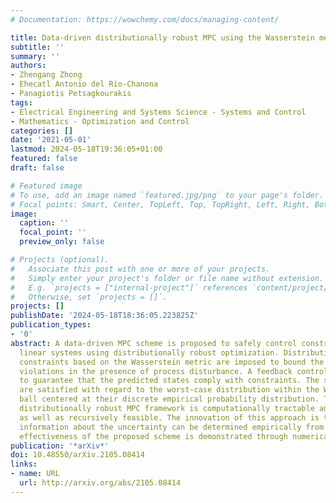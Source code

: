 ```yaml
---
# Documentation: https://wowchemy.com/docs/managing-content/

title: Data-driven distributionally robust MPC using the Wasserstein metric
subtitle: ''
summary: ''
authors:
- Zhengang Zhong
- Ehecatl Antonio del Rio-Chanona
- Panagiotis Petsagkourakis
tags:
- Electrical Engineering and Systems Science - Systems and Control
- Mathematics - Optimization and Control
categories: []
date: '2021-05-01'
lastmod: 2024-05-18T19:36:05+01:00
featured: false
draft: false

# Featured image
# To use, add an image named `featured.jpg/png` to your page's folder.
# Focal points: Smart, Center, TopLeft, Top, TopRight, Left, Right, BottomLeft, Bottom, BottomRight.
image:
  caption: ''
  focal_point: ''
  preview_only: false

# Projects (optional).
#   Associate this post with one or more of your projects.
#   Simply enter your project's folder or file name without extension.
#   E.g. `projects = ["internal-project"]` references `content/project/deep-learning/index.md`.
#   Otherwise, set `projects = []`.
projects: []
publishDate: '2024-05-18T18:36:05.223825Z'
publication_types:
- '0'
abstract: A data-driven MPC scheme is proposed to safely control constrained stochastic
  linear systems using distributionally robust optimization. Distributionally robust
  constraints based on the Wasserstein metric are imposed to bound the state constraint
  violations in the presence of process disturbance. A feedback control law is solved
  to guarantee that the predicted states comply with constraints. The stochastic constraints
  are satisfied with regard to the worst-case distribution within the Wasserstein
  ball centered at their discrete empirical probability distribution. The resulting
  distributionally robust MPC framework is computationally tractable and efficient,
  as well as recursively feasible. The innovation of this approach is that all the
  information about the uncertainty can be determined empirically from the data. The
  effectiveness of the proposed scheme is demonstrated through numerical case studies.
publication: '*arXiv*'
doi: 10.48550/arXiv.2105.08414
links:
- name: URL
  url: http://arxiv.org/abs/2105.08414
---
```

